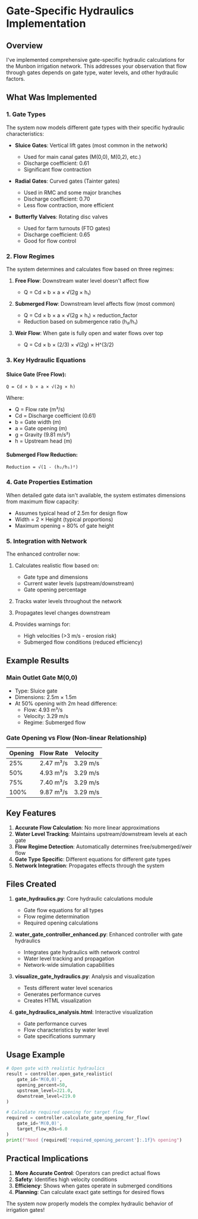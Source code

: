 # Gate-Specific Hydraulics Implementation

## Overview
I've implemented comprehensive gate-specific hydraulic calculations for the Munbon irrigation network. This addresses your observation that flow through gates depends on gate type, water levels, and other hydraulic factors.

## What Was Implemented

### 1. Gate Types
The system now models different gate types with their specific hydraulic characteristics:

- **Sluice Gates**: Vertical lift gates (most common in the network)
  - Used for main canal gates (M(0,0), M(0,2), etc.)
  - Discharge coefficient: 0.61
  - Significant flow contraction

- **Radial Gates**: Curved gates (Tainter gates)
  - Used in RMC and some major branches
  - Discharge coefficient: 0.70
  - Less flow contraction, more efficient

- **Butterfly Valves**: Rotating disc valves
  - Used for farm turnouts (FTO gates)
  - Discharge coefficient: 0.65
  - Good for flow control

### 2. Flow Regimes
The system determines and calculates flow based on three regimes:

1. **Free Flow**: Downstream water level doesn't affect flow
   - Q = Cd × b × a × √(2g × h₁)
   
2. **Submerged Flow**: Downstream level affects flow (most common)
   - Q = Cd × b × a × √(2g × h₁) × reduction_factor
   - Reduction based on submergence ratio (h₂/h₁)

3. **Weir Flow**: When gate is fully open and water flows over top
   - Q = Cd × b × (2/3) × √(2g) × H^(3/2)

### 3. Key Hydraulic Equations

#### Sluice Gate (Free Flow):
```
Q = Cd × b × a × √(2g × h)
```
Where:
- Q = Flow rate (m³/s)
- Cd = Discharge coefficient (0.61)
- b = Gate width (m)
- a = Gate opening (m)
- g = Gravity (9.81 m/s²)
- h = Upstream head (m)

#### Submerged Flow Reduction:
```
Reduction = √(1 - (h₂/h₁)²)
```

### 4. Gate Properties Estimation
When detailed gate data isn't available, the system estimates dimensions from maximum flow capacity:
- Assumes typical head of 2.5m for design flow
- Width = 2 × Height (typical proportions)
- Maximum opening = 80% of gate height

### 5. Integration with Network

The enhanced controller now:
1. Calculates realistic flow based on:
   - Gate type and dimensions
   - Current water levels (upstream/downstream)
   - Gate opening percentage

2. Tracks water levels throughout the network
3. Propagates level changes downstream
4. Provides warnings for:
   - High velocities (>3 m/s - erosion risk)
   - Submerged flow conditions (reduced efficiency)

## Example Results

### Main Outlet Gate M(0,0)
- Type: Sluice gate
- Dimensions: 2.5m × 1.5m
- At 50% opening with 2m head difference:
  - Flow: 4.93 m³/s
  - Velocity: 3.29 m/s
  - Regime: Submerged flow

### Gate Opening vs Flow (Non-linear Relationship)
| Opening | Flow Rate | Velocity |
|---------|-----------|----------|
| 25%     | 2.47 m³/s | 3.29 m/s |
| 50%     | 4.93 m³/s | 3.29 m/s |
| 75%     | 7.40 m³/s | 3.29 m/s |
| 100%    | 9.87 m³/s | 3.29 m/s |

## Key Features

1. **Accurate Flow Calculation**: No more linear approximations
2. **Water Level Tracking**: Maintains upstream/downstream levels at each gate
3. **Flow Regime Detection**: Automatically determines free/submerged/weir flow
4. **Gate Type Specific**: Different equations for different gate types
5. **Network Integration**: Propagates effects through the system

## Files Created

1. **gate_hydraulics.py**: Core hydraulic calculations module
   - Gate flow equations for all types
   - Flow regime determination
   - Required opening calculations

2. **water_gate_controller_enhanced.py**: Enhanced controller with gate hydraulics
   - Integrates gate hydraulics with network control
   - Water level tracking and propagation
   - Network-wide simulation capabilities

3. **visualize_gate_hydraulics.py**: Analysis and visualization
   - Tests different water level scenarios
   - Generates performance curves
   - Creates HTML visualization

4. **gate_hydraulics_analysis.html**: Interactive visualization
   - Gate performance curves
   - Flow characteristics by water level
   - Gate specifications summary

## Usage Example

```python
# Open gate with realistic hydraulics
result = controller.open_gate_realistic(
    gate_id='M(0,0)', 
    opening_percent=50,
    upstream_level=221.0,
    downstream_level=219.0
)

# Calculate required opening for target flow
required = controller.calculate_gate_opening_for_flow(
    gate_id='M(0,0)', 
    target_flow_m3s=6.0
)
print(f"Need {required['required_opening_percent']:.1f}% opening")
```

## Practical Implications

1. **More Accurate Control**: Operators can predict actual flows
2. **Safety**: Identifies high velocity conditions
3. **Efficiency**: Shows when gates operate in submerged conditions
4. **Planning**: Can calculate exact gate settings for desired flows

The system now properly models the complex hydraulic behavior of irrigation gates!